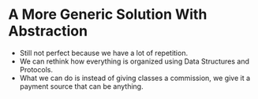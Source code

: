# A More Generic Solution With Abstraction

* Still not perfect because we have a lot of repetition.
* We can rethink how everything is organized using Data Structures and Protocols.
* What we can do is instead of giving classes a commission, we give it a payment source that can be anything.
